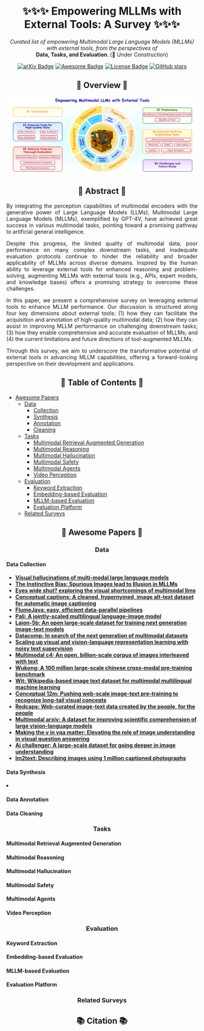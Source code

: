 <h1 align="center">✨✨✨ Empowering MLLMs with External Tools: A Survey ✨✨✨</h1>

<p align="center"><em>Curated list of empowering Multimodal Large Language Models (MLLMs) with external tools, from the perspectives of </em><br><strong>Data, Tasks, and Evaluation. </strong> (🚧 Under Construction)</p>

<p align="center">
    <a href="https://arxiv.org/abs/2502.14881"><img src="https://img.shields.io/badge/arXiv-2502.14881-b31b1b.svg" alt="arXiv Badge"></a>
    <a href="https://awesome.re"><img src="https://awesome.re/badge.svg" alt="Awesome Badge"></a>
    <a href="https://creativecommons.org/licenses/by-nc/4.0/"><img src="https://img.shields.io/badge/License-CC_BY--NC_4.0-lightgrey.svg" alt="License Badge"></a>
    <a href="[https://github.com/Lackel/Awesome-Tools-for-MLLMs](https://github.com/Lackel/Awesome-Tools-for-MLLMs)"><img src="https://img.shields.io/github/stars/Lackel/Awesome-Tools-for-MLLMs?style=social" alt="GitHub stars"></a>
</p>

<h2 align="center">🎉 Overview 🎉</h2>

![](/assets/overview.png)

<h2 align="center">🚀 Abstract 🚀</h2>

<p align="justify">By integrating the perception capabilities of multimodal encoders with the generative power of Large Language Models (LLMs), Multimodal Large Language Models (MLLMs), exemplified by GPT-4V, have achieved great success in various multimodal tasks, pointing toward a promising pathway to artificial general intelligence.</p>

<p align="justify">
Despite this progress, the limited quality of multimodal data, poor performance on many complex downstream tasks, and inadequate evaluation protocols continue to hinder the reliability and broader applicability of MLLMs across diverse domains.
Inspired by the human ability to leverage external tools for enhanced reasoning and problem-solving, augmenting MLLMs with external tools (e.g., APIs, expert models, and knowledge bases) offers a promising strategy to overcome these challenges.
</p>

<p align="justify">
In this paper, we present a comprehensive survey on leveraging external tools to enhance MLLM performance. Our discussion is structured along four key dimensions about external tools: (1) how they can facilitate the acquisition and annotation of high-quality multimodal data; (2) how they can assist in improving MLLM performance on challenging downstream tasks; (3) how they enable comprehensive and accurate evaluation of MLLMs; and (4) the current limitations and future directions of tool-augmented MLLMs.
</p>

<p align="justify">
Through this survey, we aim to underscore the transformative potential of external tools in advancing MLLM capabilities, offering a forward-looking perspective on their development and applications.
</p>

<h2 align="center"> 📜 Table of Contents 📜</h2>

- [Awesome Papers](#awesome-papers)
  - [Data](#data)
      - [Collection](#collection)
      - [Synthesis](#synthesis)
      - [Annotation](#annotation)
      - [Cleaning](#cleaning)
  - [Tasks](#tasks)
      - [Multimodal Retrieval Augmented Generation](#mrag)
      - [Multimodal Reasoning](#mr)
      - [Multimodal Hallucination](#mh)
      - [Multimodal Safety](#ms)
      - [Multimodal Agents](#ma)
      - [Video Perception](#vp)
  - [Evaluation](#evaluation)
      - [Keyword Extraction](#ke)
      - [Embedding-based Evaluation](#ee)
      - [MLLM-based Evaluation](#me)
      - [Evaluation Platform](#ep)
  - [Related Surveys](#rs)

<h2 align="center" id="awesome-papers"> 👑 Awesome Papers 👑</h2>

<h3 align="center" id="data"> Data </h3>

<h4 id="collection"> Data Collection </h4>
<ul>
<li><a href="https://arxiv.org/abs/2402.14683"><b>Visual hallucinations of multi-modal large language models</b></a></li>
<li><a href="https://aclanthology.org/2024.emnlp-main.904/"><b>The Instinctive Bias: Spurious Images lead to Illusion in MLLMs</b></a></li>
<li><a href="https://arxiv.org/abs/2401.06209"><b>Eyes wide shut? exploring the visual shortcomings of multimodal llms</b></a></li>
<li><a href="https://aclanthology.org/P18-1238"><b>Conceptual captions: A cleaned, hypernymed, image alt-text dataset for automatic image captioning</b></a></li>
<li><a href="https://dl.acm.org/doi/10.1145/1809028.1806638"><b>FlumeJava: easy, efficient data-parallel pipelines</b></a></li>
<li><a href="https://arxiv.org/abs/2209.06794"><b>Pali: A jointly-scaled multilingual language-image model</b></a></li>
<li><a href="https://arxiv.org/abs/2210.08402"><b>Laion-5b: An open large-scale dataset for training next generation image-text models</b></a></li>
<li><a href="https://arxiv.org/abs/2304.14108"><b>Datacomp: In search of the next generation of multimodal datasets</b></a></li>
<li><a href="https://arxiv.org/abs/2102.05918"><b>Scaling up visual and vision-language representation learning with noisy text supervision</b></a></li>
<li><a href="https://arxiv.org/abs/2304.06939"><b>Multimodal c4: An open, billion-scale corpus of images interleaved with text</b></a></li>
<li><a href="https://arxiv.org/abs/2202.06767"><b>Wukong: A 100 million large-scale chinese cross-modal pre-training benchmark</b></a></li>
<li><a href="https://arxiv.org/abs/2103.01913"><b>Wit: Wikipedia-based image text dataset for multimodal multilingual machine learning</b></a></li>
<li><a href="https://arxiv.org/abs/2102.08981"><b>Conceptual 12m: Pushing web-scale image-text pre-training to recognize long-tail visual concepts</b></a></li>
<li><a href="https://arxiv.org/abs/2111.11431"><b>Redcaps: Web-curated image-text data created by the people, for the people</b></a></li>
<li><a href="https://aclanthology.org/2024.acl-long.775"><b>Multimodal arxiv: A dataset for improving scientific comprehension of large vision-language models</b></a></li>
<li><a href="https://arxiv.org/abs/1612.00837"><b>Making the v in vqa matter: Elevating the role of image understanding in visual question answering</b></a></li>
<li><a href="https://arxiv.org/abs/1711.06475"><b>Ai challenger: A large-scale dataset for going deeper in image understanding</b></a></li>
<li><a href="https://dl.acm.org/doi/10.5555/2986459.2986587"><b>Im2text: Describing images using 1 million captioned photographs</b></a></li>
</ul>

<h4 id="synthesis"> Data Synthesis </h4>
<li><a href=""><b></b></a></li>
<h4 id="annotation"> Data Annotation </h4>

<h4 id="cleaning"> Data Cleaning </h4>


<h3 id="tasks" align="center"> Tasks </h3>

<h4 id="mrag"> Multimodal Retrieval Augmented Generation </h4>

<h4 id="mr"> Multimodal Reasoning </h4>

<h4 id="mh"> Multimodal Hallucination </h4>

<h4 id="ms"> Multimodal Safety </h4>

<h4 id="ma"> Multimodal Agents </h4>

<h4 id="vp"> Video Perception </h4>



<h3 id="evaluation" align="center"> Evaluation </h3>

<h4 id="ke"> Keyword Extraction </h4>

<h4 id="ee"> Embedding-based Evaluation </h4>

<h4 id="me"> MLLM-based Evaluation </h4>

<h4 id="ep"> Evaluation Platform </h4>


<h3 id="rs" align="center"> Related Surveys </h3>

<h2 align="center"> 📚 Citation 📚</h2>
